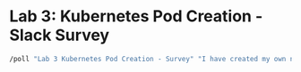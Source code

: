 # Lab 3: Kubernetes Pod Creation - Slack Survey

```bash
/poll "Lab 3 Kubernetes Pod Creation - Survey" "I have created my own namespace" "I have created the nginx pod through a YAML" "I have validated the nginx container is up and running"
```
